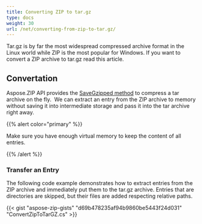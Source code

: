 ```yaml
---
title: Converting ZIP to tar.gz
type: docs
weight: 30
url: /net/converting-from-zip-to-tar.gz/
---
```


Tar.gz is by far the most widespread compressed archive format in the Linux world while ZIP is the most popular for Windows. If you want to convert a ZIP archive to tar.gz read this article.


## **Convertation**
Aspose.ZIP API provides the [SaveGzipped method](https://reference.aspose.com/zip/net/aspose.zip.tar.tararchive/savegzipped/methods/1) to compress a tar archive on the fly.  We can extract an entry from the ZIP archive to memory without saving it into intermediate storage and pass it into the tar archive right away.

{{% alert color="primary" %}} 
 
Make sure you have enough virtual memory to keep the content of all entries.

{{% /alert %}} 

### **Transfer an Entry**
The following code example demonstrates how to extract entries from the ZIP archive and immediately put them to the tar.gz archive. 
Entries that are directories are skipped, but their files are added respecting relative paths.

{{< gist "aspose-zip-gists" "d69b478235af94b9860be5443f24d031" "ConvertZipToTarGZ.cs" >}}